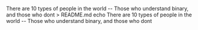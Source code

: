 There are 10 types of people in the world -- Those who understand binary, and those who dont > README.md
echo There are 10 types of people in the world -- Those who understand binary, and those who dont
